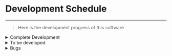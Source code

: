 # Development Schedule
---
> Here is the development progress of this software


<details>
   <summary> Complete Development </summary>
 
 `The progress of the software has been developed`
 
 
| DATE | CONTENT |REMARK|
|:---:|:----|:---:|
| 2000 08 06|Create Project|test|

</details>

<details>
   <summary> To be developed </summary>
  : 打碎打算
  
  `Features waiting to be developed`
 
| DATE | CONTENT |REMARK|
|:---:|:---|:---:|
| 2000 08 06|Create Project|test|

</details>


<details>
   <summary> Bugs </summary>
  
  `Bugs waiting to be fixed`
 
| DATE | CONTENT |REMARK|
|:---:|:---|:---:|
| 2000 08 06|Create Project|test|

</details>
